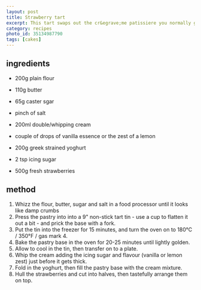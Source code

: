 ```yaml
---
layout: post
title: Strawberry tart
excerpt: This tart swaps out the cr&egrave;me patissiere you normally get with a mixture of cream and yoghurt. 
category: recipes
photo_id: 35134987790
tags: [cakes]
---
```


ingredients
-----------

 * 200g plain flour
 * 110g butter
 * 65g caster sgar
 * pinch of salt

 * 200ml double/whipping cream
 * couple of drops of vanilla essence or the zest of a lemon
 * 200g greek strained yoghurt
 * 2 tsp icing sugar
 * 500g fresh strawberries

method
------

1. Whizz the flour, butter, sugar and salt in a food processor until it looks like damp crumbs
2. Press the pastry into into a 9" non-stick tart tin - use a cup to flatten it out a bit - and prick the base with a fork.
3. Put the tin into the freezer for 15 minutes, and turn the oven on to 180&deg;C / 350&deg;F / gas mark 4.
4. Bake the pastry base in the oven for 20-25 minutes until lightly golden.
5. Allow to cool in the tin, then transfer on to a plate.
6. Whip the cream adding the icing sugar and flavour (vanilla or lemon zest) just before it gets thick.
7. Fold in the yoghurt, then fill the pastry base with the cream mixture.
8. Hull the strawberries and cut into halves, then tastefully arrange them on top.
